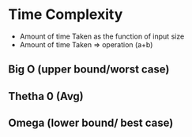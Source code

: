 # Time Complexity
- Amount of time Taken as the function of input size
- Amount of time Taken => operation (a+b)
## Big O (upper bound/worst case)


## Thetha 0 (Avg)


## Omega (lower bound/ best case)

